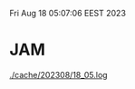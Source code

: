 Fri Aug 18 05:07:06 EEST 2023
# JAM
<a href='./cache/202308/18_05.log'>./cache/202308/18_05.log</a>
